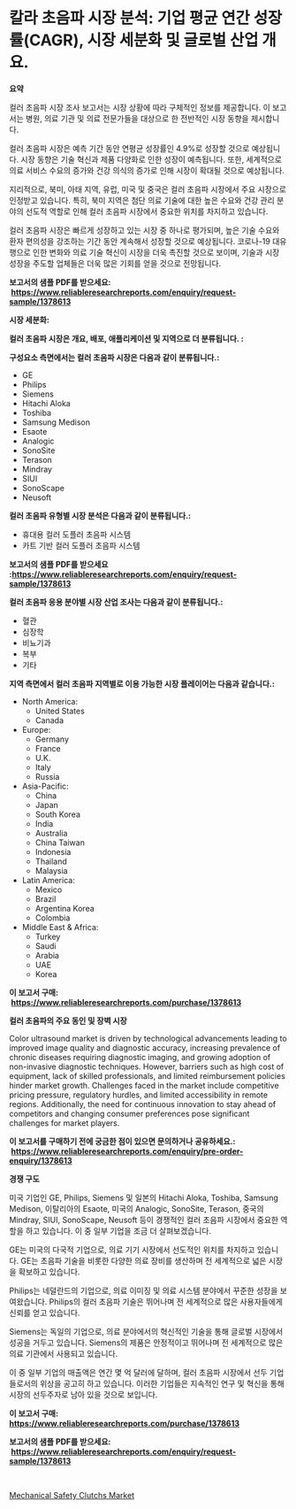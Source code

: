 <p><h1>칼라 초음파 시장 분석: 기업 평균 연간 성장률(CAGR), 시장 세분화 및 글로벌 산업 개요.</h1></p><p><strong>요약</strong></p>
<p><p>컬러 초음파 시장 조사 보고서는 시장 상황에 따라 구체적인 정보를 제공합니다. 이 보고서는 병원, 의료 기관 및 의료 전문가들을 대상으로 한 전반적인 시장 동향을 제시합니다.</p><p>컬러 초음파 시장은 예측 기간 동안 연평균 성장률인 4.9%로 성장할 것으로 예상됩니다. 시장 동향은 기술 혁신과 제품 다양화로 인한 성장이 예측됩니다. 또한, 세계적으로 의료 서비스 수요의 증가와 건강 의식의 증가로 인해 시장이 확대될 것으로 예상됩니다.</p><p>지리적으로, 북미, 아태 지역, 유럽, 미국 및 중국은 컬러 초음파 시장에서 주요 시장으로 인정받고 있습니다. 특히, 북미 지역은 첨단 의료 기술에 대한 높은 수요와 건강 관리 분야의 선도적 역할로 인해 컬러 초음파 시장에서 중요한 위치를 차지하고 있습니다.</p><p>컬러 초음파 시장은 빠르게 성장하고 있는 시장 중 하나로 평가되며, 높은 기술 수요와 환자 편의성을 강조하는 기간 동안 계속해서 성장할 것으로 예상됩니다. 코로나-19 대유행으로 인한 변화와 의료 기술 혁신이 시장을 더욱 촉진할 것으로 보이며, 기술과 시장 성장을 주도할 업체들은 더욱 많은 기회를 얻을 것으로 전망됩니다.</p></p>
<p><strong>보고서의 샘플 PDF를 받으세요: &nbsp;<a href="https://www.reliableresearchreports.com/enquiry/request-sample/1378613">https://www.reliableresearchreports.com/enquiry/request-sample/1378613</a></strong></p>
<p><strong>시장 세분화:</strong></p>
<p><strong> 컬러 초음파 시장은 개요, 배포, 애플리케이션 및 지역으로 더 분류됩니다. :</strong></p>
<p><strong>구성요소 측면에서는 컬러 초음파 시장은 다음과 같이 분류됩니다.:</strong></p>
<p><ul><li>GE</li><li>Philips</li><li>Siemens</li><li>Hitachi Aloka</li><li>Toshiba</li><li>Samsung Medison</li><li>Esaote</li><li>Analogic</li><li>SonoSite</li><li>Terason</li><li>Mindray</li><li>SIUI</li><li>SonoScape</li><li>Neusoft</li></ul></p>
<p><strong> 컬러 초음파 유형별 시장 분석은 다음과 같이 분류됩니다.:</strong></p>
<p><ul><li>휴대용 컬러 도플러 초음파 시스템</li><li>카트 기반 컬러 도플러 초음파 시스템</li></ul></p>
<p><strong>보고서의 샘플 PDF를 받으세요 :<a href="https://www.reliableresearchreports.com/enquiry/request-sample/1378613">https://www.reliableresearchreports.com/enquiry/request-sample/1378613</a></strong></p>
<p><strong> 컬러 초음파 응용 분야별 시장 산업 조사는 다음과 같이 분류됩니다.:</strong></p>
<p><ul><li>혈관</li><li>심장학</li><li>비뇨기과</li><li>복부</li><li>기타</li></ul></p>
<p><strong>지역 측면에서 컬러 초음파 지역별로 이용 가능한 시장 플레이어는 다음과 같습니다.:</strong></p>
<p><ul>
    <li>
        North America:
        <ul>
            <li>United States</li>
            <li>Canada</li>
        </ul>
    </li>
    <li>
        Europe:
        <ul>
            <li>Germany</li>
            <li>France</li>
            <li>U.K.</li>
            <li>Italy</li>
            <li>Russia</li>
        </ul>
    </li>
    <li>
        Asia-Pacific:
        <ul>
            <li>China</li>
            <li>Japan</li>
            <li>South Korea</li>
            <li>India</li>
            <li>Australia</li>
            <li>China Taiwan</li>
            <li>Indonesia</li>
            <li>Thailand</li>
            <li>Malaysia</li>
        </ul>
    </li>
    <li>
        Latin America:
        <ul>
            <li>Mexico</li>
            <li>Brazil</li>
            <li>Argentina Korea</li>
            <li>Colombia</li>
        </ul>
    </li>
    <li>
        Middle East & Africa:
        <ul>
            <li>Turkey</li>
            <li>Saudi</li>
            <li>Arabia</li>
            <li>UAE</li>
            <li>Korea</li>
        </ul>
    </li>
    </ul></p>
<p><strong>이 보고서 구매: &nbsp;<a href="https://www.reliableresearchreports.com/purchase/1378613">https://www.reliableresearchreports.com/purchase/1378613</a></strong></p>
<p><strong>컬러 초음파의 주요 동인 및 장벽 시장</strong></p>
<p><p>Color ultrasound market is driven by technological advancements leading to improved image quality and diagnostic accuracy, increasing prevalence of chronic diseases requiring diagnostic imaging, and growing adoption of non-invasive diagnostic techniques. However, barriers such as high cost of equipment, lack of skilled professionals, and limited reimbursement policies hinder market growth. Challenges faced in the market include competitive pricing pressure, regulatory hurdles, and limited accessibility in remote regions. Additionally, the need for continuous innovation to stay ahead of competitors and changing consumer preferences pose significant challenges for market players.</p></p>
<p><strong>이 보고서를 구매하기 전에 궁금한 점이 있으면 문의하거나 공유하세요.: &nbsp;<a href="https://www.reliableresearchreports.com/enquiry/pre-order-enquiry/1378613">https://www.reliableresearchreports.com/enquiry/pre-order-enquiry/1378613</a></strong></p>
<p><strong>경쟁 구도</strong></p>
<p><p>미국 기업인 GE, Philips, Siemens 및 일본의 Hitachi Aloka, Toshiba, Samsung Medison, 이탈리아의 Esaote, 미국의 Analogic, SonoSite, Terason, 중국의 Mindray, SIUI, SonoScape, Neusoft 등이 경쟁적인 컬러 초음파 시장에서 중요한 역할을 하고 있습니다. 이 중 일부 기업을 조금 더 살펴보겠습니다.</p><p>GE는 미국의 다국적 기업으로, 의료 기기 시장에서 선도적인 위치를 차지하고 있습니다. GE는 초음파 기술을 비롯한 다양한 의료 장비를 생산하며 전 세계적으로 넓은 시장을 확보하고 있습니다.</p><p>Philips는 네덜란드의 기업으로, 의료 이미징 및 의료 시스템 분야에서 꾸준한 성장을 보여왔습니다. Philips의 컬러 초음파 기술은 뛰어나며 전 세계적으로 많은 사용자들에게 신뢰를 얻고 있습니다.</p><p>Siemens는 독일의 기업으로, 의료 분야에서의 혁신적인 기술을 통해 글로벌 시장에서 성공을 거두고 있습니다. Siemens의 제품은 안정적이고 뛰어나며 전 세계적으로 많은 의료 기관에서 사용되고 있습니다.</p><p>이 중 일부 기업의 매출액은 연간 몇 억 달러에 달하며, 컬러 초음파 시장에서 선두 기업들로서의 위상을 공고히 하고 있습니다. 이러한 기업들은 지속적인 연구 및 혁신을 통해 시장의 선두주자로 남아 있을 것으로 보입니다.</p></p>
<p><strong>이 보고서 구매: &nbsp; <a href="https://www.reliableresearchreports.com/purchase/1378613">https://www.reliableresearchreports.com/purchase/1378613</a></strong></p>
<p><strong>보고서의 샘플 PDF를 받으세요: &nbsp;<a href="https://www.reliableresearchreports.com/enquiry/request-sample/1378613">https://www.reliableresearchreports.com/enquiry/request-sample/1378613</a></strong><strong></strong></p>
<p>&nbsp;</p>
<p><p><a href="https://picayune-night-cbd.notion.site/Mechanical-Safety-Clutchs-Market-Size-Furnishes-Valuable-Information-Encompassing-Market-Share-Mark-d2108facae1e48a2a39345c6b221c6ec">Mechanical Safety Clutchs Market</a></p></p>